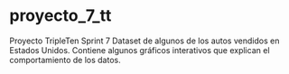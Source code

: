 # proyecto_7_tt
Proyecto TripleTen Sprint 7
Dataset de algunos de los autos vendidos en Estados Unidos.
Contiene algunos gráficos interativos que explican el comportamiento de los datos. 
